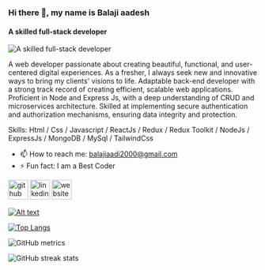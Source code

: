 ### Hi there 👋, my name is Balaji aadesh
#### A skilled full-stack developer
![A skilled full-stack developer](https://i.ibb.co/6NX5J7x/Ecommerce1.png)

A web developer passionate about creating beautiful, functional, and user-centered digital experiences. As a fresher, I always seek new and innovative ways to bring my clients' visions to life.
Adaptable back-end developer with a strong track record of creating efficient, scalable web applications. Proficient in Node and Express Js, with a deep understanding of CRUD and microservices architecture. Skilled at implementing secure authentication and authorization mechanisms, ensuring data integrity and protection.

Skills: Html / Css / Javascript / ReactJs / Redux / Redux Toolkit / NodeJs / ExpressJs / MongoDB / MySql / TailwindCss

- 📫 How to reach me:  balajiaadi2000@gmail.com 
- ⚡ Fun fact: I am a Best Coder 


[<img src='https://cdn.jsdelivr.net/npm/simple-icons@3.0.1/icons/github.svg' alt='github' height='40'>](https://github.com/balaji-aadi)  [<img src='https://cdn.jsdelivr.net/npm/simple-icons@3.0.1/icons/linkedin.svg' alt='linkedin' height='40'>](https://www.linkedin.com/in/balajiaadi2000/)  [<img src='https://cdn.jsdelivr.net/npm/simple-icons@3.0.1/icons/icloud.svg' alt='website' height='40'>](https://balajiaadi-portfolio.netlify.app/about)  

[![Alt text](https://img.youtube.com/vi/VID/0.jpg)]([https://www.youtube.com/watch?v=VID](https://youtu.be/gx3UHNeHqb8))

[![Top Langs](https://github-readme-stats.vercel.app/api/top-langs/?username=balaji-aadi)](https://github.com/anuraghazra/github-readme-stats)

![GitHub metrics](https://metrics.lecoq.io/balaji-aadi)  

![GitHub streak stats](https://streak-stats.demolab.com/?user=balaji-aadi)  


